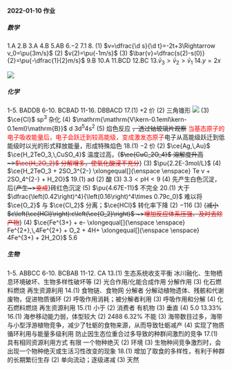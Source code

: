 #### 2022-01-10 作业

##### 数学

1.A 2.B 3.A 4.B 5.AB 6.$-2$ 7.$1$ 
8.
(1) $v=\dfrac{\d s}{\d t}=-2t+3\Rightarrow v_0=\pu{3m/s}$ 
(2) $v(2)=\pu{-1m/s}$ 
(3) $\bar{v}=\dfrac{s(2)-s(0)}{2}=\pu{-\dfrac{1}{2}m/s}$ 
9.B 10.A 11.BCD 12.BC 13.$\bar{v}_3>\bar{v}_2>\bar{v}_1$ 14.$y=2x$ 

![](images/2022-01-10-09-28-30.png)

##### 化学

1-5. BADDB
6-10. BCBAD
11-16. DBBACD
17.(1) $+2$ 价
(2) 三角锥形
![](images/2022-01-10-16-11-51.png)
(3) $\ce{Cl}$   $\mathrm{sp^3}$ 杂化
(4) $\mathrm{\mathrm{V\kern-0.1emI\kern-0.1emI}\mathrm{B}}$   $\mathrm{d}$   $\mathrm{3d^{5} 4s^2}$ 
(5) 焰色反应 ~~，透过钴玻璃片观察~~   <span style="color:red;">当基态原子的电子吸收能量后，电子会跃迁到较高能级，变成激发态原子</span>电子从高能级跃迁到低能级时以光的形式释放能量，形成特殊焰色
18.(1) $-2$ 价
(2) $\ce{Ag,\,Au}$   $\ce{H_2TeO_3,\,CuSO_4}$   温度过高，{~~$\ce{CuC_2O_4}$ 溶解度升高~><span style="color:red;">$\ce{H_2O_2}$ 分解增多，使氧化酸浸不充分</span>~~}
(3) $\pu{2.2E-3mol/L}$ 
(4) $\ce{H_2TeO_3 + 2SO_3^{2-}  \xlongequal[]{\enspace \enspace} Te v + 2SO_4^{2-} + H_2O}$ 
19.(1) ad
(2) 酸
(3) $3.3<\mathrm{pH}<9$ 
(4) 先产生白色沉淀，后{~~产生~><span style="color:red;">变成</span>~~}砖红色沉淀
(5) $\pu{4.67E-11}$ 不完全
20.(1) 大于   $\dfrac{\left(0.42\right)^4}{\left(0.16\right)^4\times 0.79c_0}$   难以将 $\ce{O_2}$ 与 $\ce{Cl_2}$ 分离；$\ce{HCl}$ 转化率下降
(2) $-116$ 
(3) {~~减小 $c\left(\ce{HCl}\right):c\left(\ce{O_2}\right)$ ~><span style="color:red;">增加反应体系压强、及时去除产物</span>~~}
(4) $\ce{Fe^{3+} + e-  \xlongequal[]{\enspace \enspace} Fe^{2+},\,4Fe^{2+} + O_2 + 4H+  \xlongequal[]{\enspace \enspace} 4Fe^{3+} + 2H_2O}$   $5.6$ 

##### 生物

1-5. ABBCC
6-10. BCBAB
11-12. CA
13.(1) 生态系统收支平衡   冰川融化、生物栖息环境破坏、生物多样性破坏等
(2) 光合作用/化能合成作用   分解作用
(3) 化石燃料燃烧    再生资源利用
14.(1) 食物链、食物网   分解者   分解动植物遗体、残骸和代谢废物，促进物质循环
(2) 呼吸作用消耗；被分解者利用
(3) 呼吸作用和分解
(4) 化石燃料燃烧    再生资源利用
15.(1) 小于
(2) 消费者   有机物
(3) 垂直
(4) $5.0$   $13.33\%$ 
16.(1) 海参移动能力弱，体型较大
(2) $2488$   $6.32\%$   不能
(3) 海带数目过多，海带与小型浮游植物竞争，减少了牡蛎的食物来源，从而导致牡蛎减产
(4) 实现了物质循环利用与能量多级利用    防止因生态位重合过多导致的种群间激烈的竞争
17.(1) 具有相同资源利用方式   有限   一个物种绝灭
(2) 环境
(3) 生物种间竞争激烈时，会出现一个物种绝灭或生活习性改变的现象
18.(1) 增加了取食的多样性，有利于种群的长期繁衍生存
(2) 单向流动；逐级递减
(3) 天然